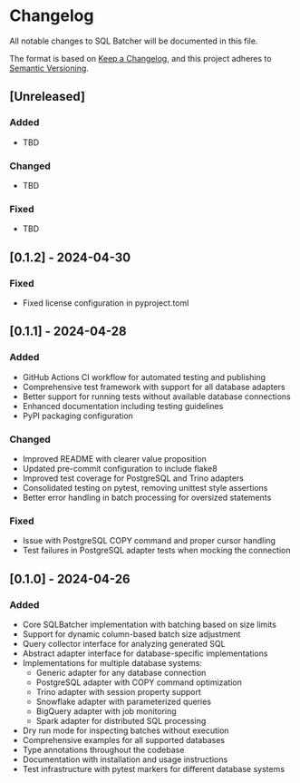 # Changelog

All notable changes to SQL Batcher will be documented in this file.

The format is based on [Keep a Changelog](https://keepachangelog.com/en/1.0.0/),
and this project adheres to [Semantic Versioning](https://semver.org/spec/v2.0.0.html).

## [Unreleased]

### Added
- TBD

### Changed
- TBD

### Fixed
- TBD

## [0.1.2] - 2024-04-30

### Fixed
- Fixed license configuration in pyproject.toml

## [0.1.1] - 2024-04-28

### Added
- GitHub Actions CI workflow for automated testing and publishing
- Comprehensive test framework with support for all database adapters
- Better support for running tests without available database connections
- Enhanced documentation including testing guidelines
- PyPI packaging configuration

### Changed
- Improved README with clearer value proposition
- Updated pre-commit configuration to include flake8
- Improved test coverage for PostgreSQL and Trino adapters
- Consolidated testing on pytest, removing unittest style assertions
- Better error handling in batch processing for oversized statements

### Fixed
- Issue with PostgreSQL COPY command and proper cursor handling
- Test failures in PostgreSQL adapter tests when mocking the connection

## [0.1.0] - 2024-04-26

### Added
- Core SQLBatcher implementation with batching based on size limits
- Support for dynamic column-based batch size adjustment
- Query collector interface for analyzing generated SQL
- Abstract adapter interface for database-specific implementations
- Implementations for multiple database systems:
  - Generic adapter for any database connection
  - PostgreSQL adapter with COPY command optimization
  - Trino adapter with session property support
  - Snowflake adapter with parameterized queries
  - BigQuery adapter with job monitoring
  - Spark adapter for distributed SQL processing
- Dry run mode for inspecting batches without execution
- Comprehensive examples for all supported databases
- Type annotations throughout the codebase
- Documentation with installation and usage instructions
- Test infrastructure with pytest markers for different database systems